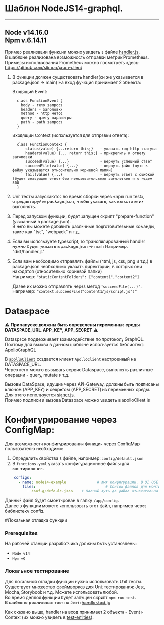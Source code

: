 # Шаблон NodeJS14-graphql.  

---
Node v14.16.0  
Npm v.6.14.11  
---
Пример реализации функции можно увидеть в файле [handler.js](./main/handler.js).  
В шаблоне реализована возможность отправки метрик Prometheus. Примеры использования Prometheus можно посмотреть здесь: https://github.com/siimon/prom-client  

1) В функции должен существовать handler(он же указывается в package.json -> main)
   На вход функция принимает 2 объекта:

   Входящий Event:
   ```
     class FunctionEvent {
       body - тело запроса
       headers - заголовки
       method - http метод
       query - query параметры
       path - path запроса
     }
   ```

   Входящий Context (используется для отправки ответа):
   ```
     class FunctionContext {
         status(value) {...return this;}   - указать код http статуса
         headers(value) {... return this;} - прикрепить к ответу заголовки
         succeed(value) {...}              - вернуть успешный ответ
         succeedFile(value) {...}          - вернуть файл (путь к файлу указывается относительно корневой папки)
         fail(value) {...}                 - вернуть ответ с ошибкой (будет возвращен ответ без пользовательских заголовков и с кодом 500)
     }
   ```

2) Unit тесты запускаются во время сборки через «npm run test», отредактируйте package.json, чтобы указать, как вы хотите их выполнять.
3) Перед запуском функции, будет запущен скрипт "prepare-function" (указанный в package.json).  
   В него вы можете добавить различные подготовительные команды, такие как "tsc", "webpack" и т.д.
4) Если вы используете typescript, то транспилированный handler нужно будет указать в package.json -> main
   Например: "dist/handler.js"
5) Если вам необходимо отправлять файлы (html, js, css, png и т.д.) в package.json необходимо указать директории,
   в которых они находятся (относительно корневой папки).  
   Например: `"staticContentFolders": ["content1","content2"]`  
   
   Далее их можно отправлять через метод `"succeedFile(...)"`.  
   Например: `"context.succeedFile("content1/js/script.js")"`

# Dataspace
⚠️ **При запуске должны быть определены переменные среды DATASPACE_URL, APP_KEY, APP_SECRET** ⚠️

Dataspace поддерживает взаимодействие по протоколу GraphQL. Поэтому для вызова в данном шаблоне используется библиотека [ApolloGraphQL](https://www.apollographql.com)

В [`apolloClient`](./main/apolloClient.js) создается клиент `ApolloClient` настроенный на DATASPACE_URL.  
Через него можно вызывать сервис Dataspace, выполнять различные операции - query, mutate и т.д.

Вызовы DataSpace, идущие через API-Gateway, должны быть подписаны ключом (APP_KEY) и секретом (APP_SECRET) из переменных среды.  
Для этого используется [signer.js](./main/signer-sdk/signer.js).  
Пример подписи и вызова Dataspace можно увидеть в [apolloClient.js](./main/apolloClient.js)

# Конфигурирование через ConfigMap:
Для возможности конфигурирования функции через ConfigMap пользователю необходимо:
1) Определить свойства в файле, например: `config/default.json`
2) В ```functions.yaml``` указать конфигурационные файлы для монтирования.
```yaml
    configs:
      - name: node14-example              # Имя конфигурации. В UI OSE ConfigMap будет называться <имя-функции>-cm-<имя конфигурации>
        files:                                # Список файлов для монтирования
          - config/default.json    # Полный путь до файла относительно директории с функцией
```
Данный файл будет смонтирован в папку `/app/config`.  
Далее в функции можете использовать этот файл, например через библиотеку [config](https://www.npmjs.com/package/config).

#Локальная отладка функции

### Prerequisites
На рабочей станции разработчика должны быть установлены:
 - `Node v14`
 - `Npm v6` 
 
### Локальное тестирование
Для локальной отладки функции нужно использовать Unit тесты.  
Существует множество фреймворков для Unit тестирования: Jest, Mocha, Storybook и т.д. Можете использовать любой.  
Во время деплоя функции будет запущен скрипт `npm run test`.  
В шаблоне реализован тест на `Jest`: [handler.test.js](./tests/handler.test.js)

Как сказано выше, handler на вход принимает 2 объекта - Event и Context (их можно увидеть в [test-entities](./tests/test-entities.js)).

